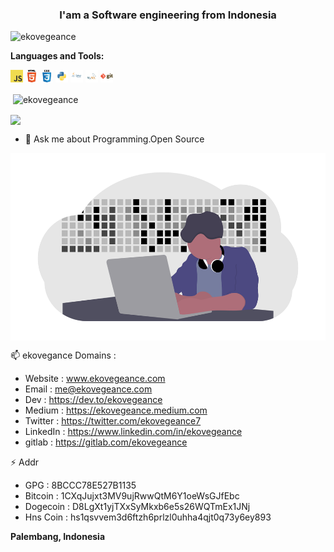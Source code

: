 


<h3 align="center">I'am a Software engineering from Indonesia</h3>
<p align="left"> <img src="https://komarev.com/ghpvc/?username=ekovegeance" alt="ekovegeance" /> </p>

**Languages and Tools:**  

<code><img height="20" src="https://raw.githubusercontent.com/github/explore/80688e429a7d4ef2fca1e82350fe8e3517d3494d/topics/javascript/javascript.png"></code>
<code><img height="20" src="https://raw.githubusercontent.com/github/explore/80688e429a7d4ef2fca1e82350fe8e3517d3494d/topics/html/html.png"></code>
<code><img height="20" src="https://raw.githubusercontent.com/github/explore/80688e429a7d4ef2fca1e82350fe8e3517d3494d/topics/css/css.png"></code>
<code><img height="20" src="https://raw.githubusercontent.com/github/explore/80688e429a7d4ef2fca1e82350fe8e3517d3494d/topics/python/python.png"></code>
<code><img height="20" src="https://raw.githubusercontent.com/github/explore/80688e429a7d4ef2fca1e82350fe8e3517d3494d/topics/java/java.png"></code>
<code><img height="20" src="https://raw.githubusercontent.com/github/explore/80688e429a7d4ef2fca1e82350fe8e3517d3494d/topics/mysql/mysql.png"></code>
<code><img height="20" src="https://raw.githubusercontent.com/github/explore/80688e429a7d4ef2fca1e82350fe8e3517d3494d/topics/git/git.png"></code>

<p>&nbsp;<img align="center" src="https://github-readme-stats.vercel.app/api?username=ekovegeance&show_icons=true" alt="ekovegeance" /></p>

<p><img align="center" src="https://github-readme-stats.anuraghazra1.vercel.app/api/top-langs/?username=ekovegeance" />
</a></p>


- 💬 Ask me about Programming.Open Source

<img align="center" src="https://github.com/ekovegeance/ekovegeance/blob/master/pro.png" witdh="200" height="300"/>


📫 ekovegance Domains :

- Website : www.ekovegeance.com
- Email   : me@ekovegeance.com
- Dev     : https://dev.to/ekovegeance
- Medium  : https://ekovegeance.medium.com
- Twitter : https://twitter.com/ekovegeance7
- LinkedIn :  https://www.linkedin.com/in/ekovegeance
- gitlab  : https://gitlab.com/ekovegeance


⚡ Addr
- GPG : 8BCCC78E527B1135
- Bitcoin : 1CXqJujxt3MV9ujRwwQtM6Y1oeWsGJfEbc
- Dogecoin : D8LgXt1yjTXxSyMkxb6e5s26WQTmEx1JNj
- Hns Coin : hs1qsvvem3d6ftzh6prlzl0uhha4qjt0q73y6ey893


     
**Palembang, Indonesia**


<!--
**ekovegeance/ekovegeance** is a ✨ _special_ ✨ repository because its `README.md` (this file) appears on your GitHub profile.

Here are some ideas to get you started:

- 🔭 I’m currently working on ...
- 🌱 I’m currently learning ...
- 👯 I’m looking to collaborate on ...
- 🤔 I’m looking for help with ...
- 💬 Ask me about ...
- 📫 How to reach me: ...
- 😄 Pronouns: ...
- ⚡ Fun fact: ...
-->
